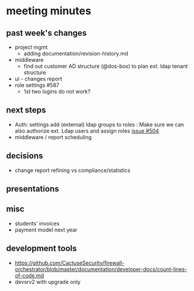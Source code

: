 
# meeting minutes

## past week's changes
- project mgmt
  - adding documentation/revision-history.md
- middleware
  - find out customer AD structure (@dos-box) to plan ext. ldap tenant structure
- ui - changes report
- role settings #587
  - 1st two logins do not work?

## next steps
- Auth: settings add (external) ldap groups to roles : Make sure we can also authorize ext. Ldap users and assign roles [issue #504](issue)
- middleware / report scheduling

## decisions
- change report refining vs compliance/statistics

## presentations

## misc
- students' invoices
- payment model next year

## development tools
- https://github.com/CactuseSecurity/firewall-orchestrator/blob/master/documentation/developer-docs/count-lines-of-code.md
- devsrv2 with upgrade only
